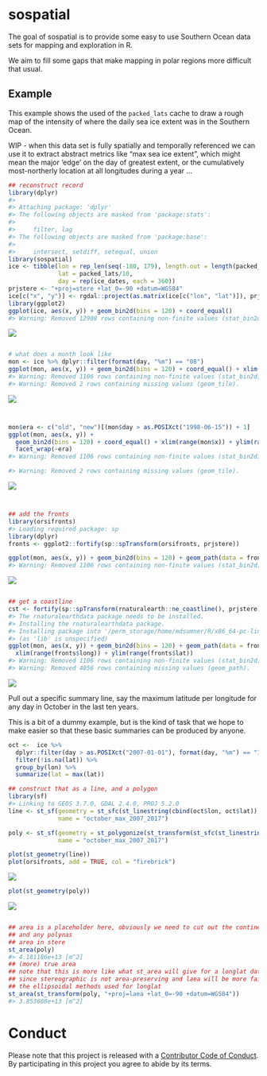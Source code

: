 <!-- README.md is generated from README.Rmd. Please edit that file -->
sospatial
=========

The goal of sospatial is to provide some easy to use Southern Ocean data
sets for mapping and exploration in R.

We aim to fill some gaps that make mapping in polar regions more
difficult that usual.

Example
-------

This example shows the used of the `packed_lats` cache to draw a rough
map of the intensity of where the daily sea ice extent was in the
Southern Ocean.

WIP - when this data set is fully spatially and temporally referenced we
can use it to extract abstract metrics like “max sea ice extent”, which
might mean the major ‘edge’ on the day of greatest extent, or the
cumulatively most-northerly location at all longitudes during a year …

``` r
## reconstruct record
library(dplyr)
#> 
#> Attaching package: 'dplyr'
#> The following objects are masked from 'package:stats':
#> 
#>     filter, lag
#> The following objects are masked from 'package:base':
#> 
#>     intersect, setdiff, setequal, union
library(sospatial)
ice <- tibble(lon = rep_len(seq(-180, 179), length.out = length(packed_lats)), 
              lat = packed_lats/10,
              day = rep(ice_dates, each = 360))
prjstere <- "+proj=stere +lat_0=-90 +datum=WGS84"
ice[c("x", "y")] <- rgdal::project(as.matrix(ice[c("lon", "lat")]), prjstere)
library(ggplot2)
ggplot(ice, aes(x, y)) + geom_bin2d(bins = 120) + coord_equal()
#> Warning: Removed 12908 rows containing non-finite values (stat_bin2d).
```

![](README-example-1.png)

``` r

# what does a month look like
mon <- ice %>% dplyr::filter(format(day, "%m") == "08")
ggplot(mon, aes(x, y)) + geom_bin2d(bins = 120) + coord_equal() + xlim(range(mon$x)) + ylim(range(mon$y))
#> Warning: Removed 1106 rows containing non-finite values (stat_bin2d).
#> Warning: Removed 2 rows containing missing values (geom_tile).
```

![](README-example-2.png)

``` r


mon$era <- c("old", "new")[(mon$day > as.POSIXct("1998-06-15")) + 1]
ggplot(mon, aes(x, y)) + 
  geom_bin2d(bins = 120) + coord_equal() + xlim(range(mon$x)) + ylim(range(mon$y)) + 
  facet_wrap(~era)
#> Warning: Removed 1106 rows containing non-finite values (stat_bin2d).

#> Warning: Removed 2 rows containing missing values (geom_tile).
```

![](README-example-3.png)

``` r


## add the fronts 
library(orsifronts)
#> Loading required package: sp
library(dplyr)
fronts <- ggplot2::fortify(sp::spTransform(orsifronts, prjstere))

ggplot(mon, aes(x, y)) + geom_bin2d(bins = 120) + geom_path(data = fronts, aes(long, lat, group = group, colour = id))
#> Warning: Removed 1106 rows containing non-finite values (stat_bin2d).
```

![](README-example-4.png)

``` r

## get a coastline
cst <- fortify(sp::spTransform(rnaturalearth::ne_coastline(), prjstere))
#> The rnaturalearthdata package needs to be installed.
#> Installing the rnaturalearthdata package.
#> Installing package into '/perm_storage/home/mdsumner/R/x86_64-pc-linux-gnu-library/3.5'
#> (as 'lib' is unspecified)
ggplot(mon, aes(x, y)) + geom_bin2d(bins = 120) + geom_path(data = fronts, aes(long, lat, group = group, colour = id)) + geom_path(data = cst, aes(long, lat, group = group)) + 
  xlim(range(fronts$long)) + ylim(range(fronts$lat))
#> Warning: Removed 1106 rows containing non-finite values (stat_bin2d).
#> Warning: Removed 4056 rows containing missing values (geom_path).
```

![](README-example-5.png)

Pull out a specific summary line, say the maximum latitude per longitude
for any day in October in the last ten years.

This is a bit of a dummy example, but is the kind of task that we hope
to make easier so that these basic summaries can be produced by anyone.

``` r
oct <-  ice %>% 
  dplyr::filter(day > as.POSIXct("2007-01-01"), format(day, "%m") == "10") %>% 
  filter(!is.na(lat)) %>% 
  group_by(lon) %>% 
  summarize(lat = max(lat)) 

## construct that as a line, and a polygon
library(sf)
#> Linking to GEOS 3.7.0, GDAL 2.4.0, PROJ 5.2.0
line <- st_sf(geometry = st_sfc(st_linestring(cbind(oct$lon, oct$lat)), crs = 4326), 
              name = "october_max_2007_2017")

poly <- st_sf(geometry = st_polygonize(st_transform(st_sfc(st_linestring(cbind(oct$lon, oct$lat)[c(1:nrow(oct), 1), ]), crs = 4326), prjstere)), 
              name = "october_max_2007_2017")

plot(st_geometry(line))
plot(orsifronts, add = TRUE, col = "firebrick")
```

![](README-unnamed-chunk-2-1.png)

``` r
plot(st_geometry(poly))
```

![](README-unnamed-chunk-2-2.png)

``` r

## area is a placeholder here, obviously we need to cut out the continent
## and any polynas
## area in stere
st_area(poly)
#> 4.181186e+13 [m^2]
## (more) true area
## note that this is more like what st_area will give for a longlat dataset
## since stereographic is not area-preserving and laea will be more faithful
## the ellipsoidal methods used for longlat
st_area(st_transform(poly, "+proj=laea +lat_0=-90 +datum=WGS84"))
#> 3.853668e+13 [m^2]
```

Conduct
=======

Please note that this project is released with a [Contributor Code of
Conduct](CONDUCT.md). By participating in this project you agree to
abide by its terms.
